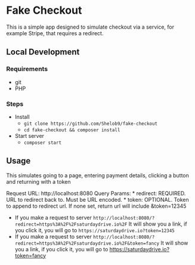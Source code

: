 # Fake Checkout

This is a simple app designed to simulate checkout via a service, for example Stripe, that requires a redirect.

## Local Development

### Requirements
* git
* PHP

### Steps

* Install
    * `git clone https://github.com/Shelob9/fake-checkout`
    * `cd fake-checkout && composer install`
* Start server
    * `composer start`
    
## Usage

This simulates going to a page, entering payment details, clicking a button and returning with a token

Request URL: http://localhost:8080
Query Params:
    * redirect: REQUIRED. URL to redirect back to. Must be URL encoded.
    * token: OPTIONAL. Token to append to redirect url. If none set, return url will include &token=12345
  
* If you make a request to server `http://localhost:8080/?redirect=https%3A%2F%2Fsaturdaydrive.io%2F` It will show you a link, if you click it, you will go to `https://saturdaydrive.io?token=12345`
* If you make a request to server `http://localhost:8080/?redirect=https%3A%2F%2Fsaturdaydrive.io%2F&token=fancy` It will show you a link, if you click it, you will go to https://saturdaydrive.io?token=fancy

